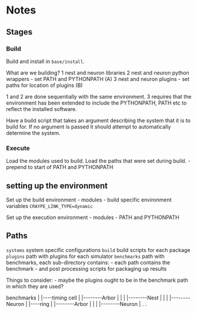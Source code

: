 # Notes

## Stages

### Build

Build and install in `base/install`.

What are we building?
    1 nest and neuron libraries
    2 nest and neuron python wrappers
        - set PATH and PYTHONPATH (A)
    3 nest and neuron plugins
        - set paths for location of plugins (B)

1 and 2 are done sequentially with the same environment.
3 requires that the environment has been extended to include the
PYTHONPATH, PATH etc to reflect the installed software.

Have a build script that takes an argument describing the system that
it is to build for. If no argument is passed it should attempt to automatically
determine the system.

### Execute

Load the modules used to build.
Load the paths that were set during build.
    - prepend to start of PATH and PYTHONPATH

## setting up the environment

Set up the build environment
    - modules
    - build specific environment variables `CRAYPE_LINK_TYPE=dynamic`

Set up the execution environment
    - modules
    - PATH and PYTHONPATH


## Paths

`systems` system specific configurations
`build` build scripts for each package
`plugins` path with plugins for each simulator
`benchmarks` path with benchmarks, each sub-directory contains:
    - each path contains the benchmark
    - and post processing scripts for packaging up results

Things to consider:
    - maybe the plugins ought to be in the benchmark path in which they are used?

benchmarks
    |
    |----timing cell
    |       |--------Arbor
    |       |
    |       |--------Nest
    |       |
    |       |--------Neuron
    |
    |----ring
    |       |--------Arbor
    |       |
    |       |--------Neuron
    |
    .
    .

